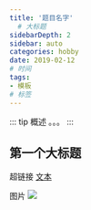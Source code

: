 ```yaml
---
title: '题目名字'
  # 大标题
sidebarDepth: 2
sidebar: auto
categories: hobby
date: 2019-02-12
# 时间
tags:
- 模板
# 标签
---
```


::: tip 概述
。。。
:::

## 第一个大标题

超链接 [文本](URL)
<!-- ../../.vuepress/public/line-height.png) -->
图片 ![](url)


